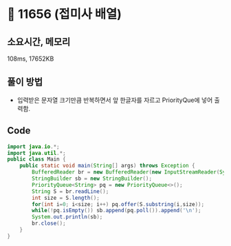 # 📘 11656 (접미사 배열)

## 소요시간, 메모리

108ms, 17652KB

## 풀이 방법

- 입력받은 문자열 크기만큼 반복하면서 앞 한글자를 자르고 PriorityQue에 넣어 출력함.

## Code

```Java
import java.io.*;
import java.util.*;
public class Main {
    public static void main(String[] args) throws Exception {
        BufferedReader br = new BufferedReader(new InputStreamReader(System.in));
        StringBuilder sb = new StringBuilder();
        PriorityQueue<String> pq = new PriorityQueue<>();
        String S = br.readLine();
        int size = S.length();
        for(int i=0; i<size; i++) pq.offer(S.substring(i,size));
        while(!pq.isEmpty()) sb.append(pq.poll()).append('\n');
        System.out.println(sb);
        br.close();
    }
}
```
